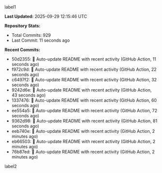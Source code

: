 
label1 
<!-- ACTIVITY_START -->
**Last Updated:** 2025-09-29 12:15:46 UTC

**Repository Stats:**
- Total Commits: 929
- Last Commit: 11 seconds ago

**Recent Commits:**
- 50d2355: 🤖 Auto-update README with recent activity (GitHub Action, 11 seconds ago)
- f972c9d: 🤖 Auto-update README with recent activity (GitHub Action, 22 seconds ago)
- c6497f2: 🤖 Auto-update README with recent activity (GitHub Action, 32 seconds ago)
- 9242d6e: 🤖 Auto-update README with recent activity (GitHub Action, 43 seconds ago)
- 1337476: 🤖 Auto-update README with recent activity (GitHub Action, 60 seconds ago)
- ee554a5: 🤖 Auto-update README with recent activity (GitHub Action, 72 seconds ago)
- 9362d98: 🤖 Auto-update README with recent activity (GitHub Action, 81 seconds ago)
- eeb740e: 🤖 Auto-update README with recent activity (GitHub Action, 2 minutes ago)
- eb66503: 🤖 Auto-update README with recent activity (GitHub Action, 2 minutes ago)
- 76b87ed: 🤖 Auto-update README with recent activity (GitHub Action, 2 minutes ago)
<!-- ACTIVITY_END -->

label2
